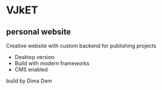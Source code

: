 # VJkET

## personal website

Creative website with custom backend for publishing projects

- Desktop version
- Build with modern frameworks
- CMS enabled

build by Dima Dem
